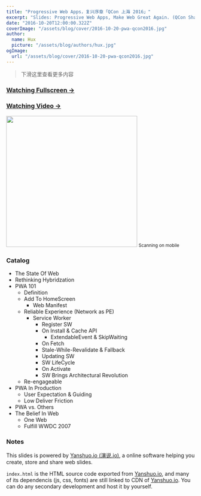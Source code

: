 ```yaml
---
title: "Progressive Web Apps，复兴序章「QCon 上海 2016」"
excerpt: "Slides: Progressive Web Apps, Make Web Great Again. (QCon Shanghai 2016)"
date: "2016-10-20T12:00:00.322Z"
coverImage: "/assets/blog/cover/2016-10-20-pwa-qcon2016.jpg"
author:
  name: Hux
  picture: "/assets/blog/authors/hux.jpg"
ogImage:
  url: "/assets/blog/cover/2016-10-20-pwa-qcon2016.jpg"
---
```



> 下滑这里查看更多内容


### [Watching Fullscreen →](https://huangxuan.me/pwa-qcon2016/)

### [Watching Video →](http://www.infoq.com/cn/presentations/progressive-web-app)

<div class="visible-md visible-lg">
    <img src="//huangxuan.me/pwa-qcon2016/attach/qrcode.png" width="350" />
    <small class="img-hint">Scanning on mobile</small>
</div>


### Catalog

- The State Of Web
- Rethinking Hybridzation
- PWA 101
    - Definition
    - Add To HomeScreen
        - Web Manifest
    - Reliable Experience (Network as PE)
        - Service Worker
            - Register SW
            - On Install & Cache API
                - ExtendableEvent & SkipWaiting
            - On Fetch
            - Stale-While-Revalidate & Fallback
            - Updating SW
            - SW LifeCycle
            - On Activate
            - SW Brings Architectural Revolution
    - Re-engageable
- PWA In Production
    - User Expectation & Guiding
    - Low Deliver Friction
- PWA vs. Others
- The Belief In Web
    - One Web
    - Fulfill WWDC 2007


### Notes  

This slides is powered by [Yanshuo.io (演说.io)](http://yanshuo.io), a online software helping you create, store and share web slides.

`index.html` is the HTML source code exported from [Yanshuo.io](http://yanshuo.io), and many of its dependencis (js, css, fonts) are still linked to CDN of [Yanshuo.io](http://yanshuo.io). You can do any secondary development and host it by yourself.
